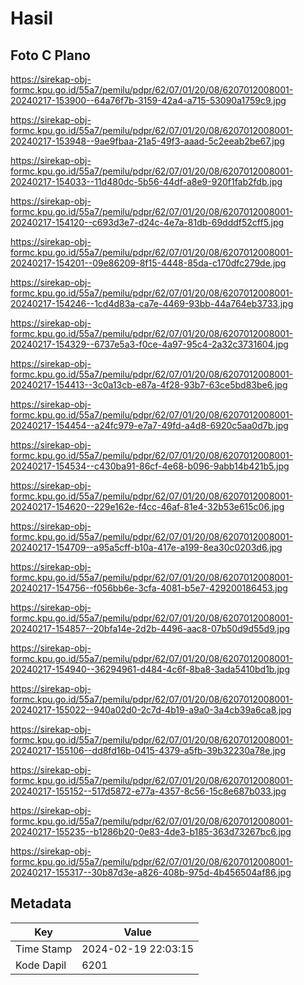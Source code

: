# Hasil

## Foto C Plano

https://sirekap-obj-formc.kpu.go.id/55a7/pemilu/pdpr/62/07/01/20/08/6207012008001-20240217-153900--64a76f7b-3159-42a4-a715-53090a1759c9.jpg

https://sirekap-obj-formc.kpu.go.id/55a7/pemilu/pdpr/62/07/01/20/08/6207012008001-20240217-153948--9ae9fbaa-21a5-49f3-aaad-5c2eeab2be67.jpg

https://sirekap-obj-formc.kpu.go.id/55a7/pemilu/pdpr/62/07/01/20/08/6207012008001-20240217-154033--11d480dc-5b56-44df-a8e9-920f1fab2fdb.jpg

https://sirekap-obj-formc.kpu.go.id/55a7/pemilu/pdpr/62/07/01/20/08/6207012008001-20240217-154120--c693d3e7-d24c-4e7a-81db-69dddf52cff5.jpg

https://sirekap-obj-formc.kpu.go.id/55a7/pemilu/pdpr/62/07/01/20/08/6207012008001-20240217-154201--09e86209-8f15-4448-85da-c170dfc279de.jpg

https://sirekap-obj-formc.kpu.go.id/55a7/pemilu/pdpr/62/07/01/20/08/6207012008001-20240217-154246--1cd4d83a-ca7e-4469-93bb-44a764eb3733.jpg

https://sirekap-obj-formc.kpu.go.id/55a7/pemilu/pdpr/62/07/01/20/08/6207012008001-20240217-154329--6737e5a3-f0ce-4a97-95c4-2a32c3731604.jpg

https://sirekap-obj-formc.kpu.go.id/55a7/pemilu/pdpr/62/07/01/20/08/6207012008001-20240217-154413--3c0a13cb-e87a-4f28-93b7-63ce5bd83be6.jpg

https://sirekap-obj-formc.kpu.go.id/55a7/pemilu/pdpr/62/07/01/20/08/6207012008001-20240217-154454--a24fc979-e7a7-49fd-a4d8-6920c5aa0d7b.jpg

https://sirekap-obj-formc.kpu.go.id/55a7/pemilu/pdpr/62/07/01/20/08/6207012008001-20240217-154534--c430ba91-86cf-4e68-b096-9abb14b421b5.jpg

https://sirekap-obj-formc.kpu.go.id/55a7/pemilu/pdpr/62/07/01/20/08/6207012008001-20240217-154620--229e162e-f4cc-46af-81e4-32b53e615c06.jpg

https://sirekap-obj-formc.kpu.go.id/55a7/pemilu/pdpr/62/07/01/20/08/6207012008001-20240217-154709--a95a5cff-b10a-417e-a199-8ea30c0203d6.jpg

https://sirekap-obj-formc.kpu.go.id/55a7/pemilu/pdpr/62/07/01/20/08/6207012008001-20240217-154756--f056bb6e-3cfa-4081-b5e7-429200186453.jpg

https://sirekap-obj-formc.kpu.go.id/55a7/pemilu/pdpr/62/07/01/20/08/6207012008001-20240217-154857--20bfa14e-2d2b-4496-aac8-07b50d9d55d9.jpg

https://sirekap-obj-formc.kpu.go.id/55a7/pemilu/pdpr/62/07/01/20/08/6207012008001-20240217-154940--36294961-d484-4c6f-8ba8-3ada5410bd1b.jpg

https://sirekap-obj-formc.kpu.go.id/55a7/pemilu/pdpr/62/07/01/20/08/6207012008001-20240217-155022--940a02d0-2c7d-4b19-a9a0-3a4cb39a6ca8.jpg

https://sirekap-obj-formc.kpu.go.id/55a7/pemilu/pdpr/62/07/01/20/08/6207012008001-20240217-155106--dd8fd16b-0415-4379-a5fb-39b32230a78e.jpg

https://sirekap-obj-formc.kpu.go.id/55a7/pemilu/pdpr/62/07/01/20/08/6207012008001-20240217-155152--517d5872-e77a-4357-8c56-15c8e687b033.jpg

https://sirekap-obj-formc.kpu.go.id/55a7/pemilu/pdpr/62/07/01/20/08/6207012008001-20240217-155235--b1286b20-0e83-4de3-b185-363d73267bc6.jpg

https://sirekap-obj-formc.kpu.go.id/55a7/pemilu/pdpr/62/07/01/20/08/6207012008001-20240217-155317--30b87d3e-a826-408b-975d-4b456504af86.jpg


## Metadata

| Key        | Value               |
| ---------- | ------------------- |
| Time Stamp | 2024-02-19 22:03:15 |
| Kode Dapil | 6201                |



